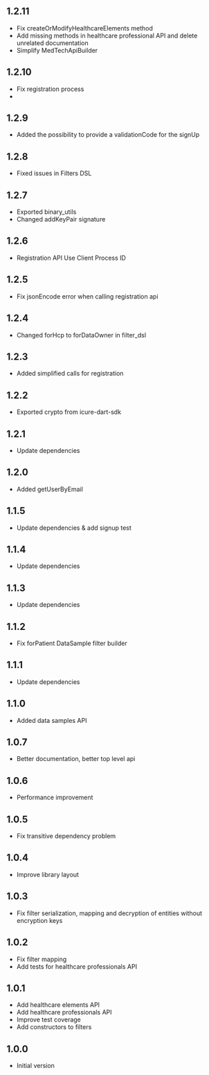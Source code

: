 ## 1.2.11
- Fix createOrModifyHealthcareElements method
- Add missing methods in healthcare professional API and delete unrelated documentation
- Simplify MedTechApiBuilder

## 1.2.10

- Fix registration process
- 
## 1.2.9

- Added the possibility to provide a validationCode for the signUp

## 1.2.8

- Fixed issues in Filters DSL

## 1.2.7

- Exported binary_utils
- Changed addKeyPair signature

## 1.2.6

- Registration API Use Client Process ID

## 1.2.5

- Fix jsonEncode error when calling registration api

## 1.2.4

- Changed forHcp to forDataOwner in filter_dsl

## 1.2.3

- Added simplified calls for registration

## 1.2.2

- Exported crypto from icure-dart-sdk

## 1.2.1

- Update dependencies

## 1.2.0

- Added getUserByEmail

## 1.1.5

- Update dependencies & add signup test

## 1.1.4

- Update dependencies

## 1.1.3

- Update dependencies

## 1.1.2

- Fix forPatient DataSample filter builder

## 1.1.1

- Update dependencies

## 1.1.0

- Added data samples API

## 1.0.7

- Better documentation, better top level api

## 1.0.6

- Performance improvement

## 1.0.5

- Fix transitive dependency problem

## 1.0.4

- Improve library layout

## 1.0.3

- Fix filter serialization, mapping and decryption of entities without encryption keys

## 1.0.2

- Fix filter mapping
- Add tests for healthcare professionals API

## 1.0.1

- Add healthcare elements API
- Add healthcare professionals API
- Improve test coverage
- Add constructors to filters

## 1.0.0

- Initial version


